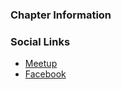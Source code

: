 ### Chapter Information


### Social Links
* [Meetup](#)
* [Facebook](https://www.facebook.com/OwaspRJ)
